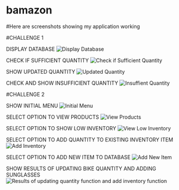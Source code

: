 # bamazon

#Here are screenshots showing my application working

#CHALLENGE 1

DISPLAY DATABASE
![Display Database](/Database-Display.png)

CHECK IF SUFFICIENT QUANTITY
![Check if Sufficient Quantity](/Sufficient-Quantity.png)

SHOW UPDATED QUANTITY
![Updated Quantity](/Updated-Quantity.png)

CHECK AND SHOW INSUFFICIENT QUANTITY
![Insuffient Quantity](/Insufficient-Quantity.png)

#CHALLENGE 2

SHOW INITIAL MENU
![Initial Menu](/Menu.png)

SELECT OPTION TO VIEW PRODUCTS
![View Products](/Menu-ViewProducts.png)

SELECT OPTION TO SHOW LOW INVENTORY
![View Low Inventory](/Menu-ViewLowInventory.png)

SELECT OPTION TO ADD QUANTITY TO EXISTING INVENTORY ITEM
![Add Inventory](/Menu-AddInventory.png)

SELECT OPTION TO ADD NEW ITEM TO DATABASE
![Add New Item](/Menu-AddNewItem.png)

SHOW RESULTS OF UPDATING BIKE QUANTITY AND ADDING SUNGLASSES
![Results of updating quantity function and add inventory function](/Menu-ResultsofUpdateQuantityAddInventory.png)

